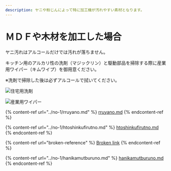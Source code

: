```yaml
---
description: ヤニや粉じんによって特に加工機が汚れやすい素材となります。
---
```


# ＭＤＦや木材を加工した場合

ヤニ汚れはアルコールだけでは汚れが落ちません。

キッチン用のアルカリ性の洗剤（マジックリン）と駆動部品を掃除する際に産業用ワイパー（キムワイプ）を御用意ください。

※洗剤で掃除した後は必ずアルコールで拭いてください。

![住宅用洗剤](/assets/71t3TSbAbHL.\_AC\_SL1000\_.jpg)

![産業用ワイパー](/assets/71Dnil9A1cL.\_SL1500\_.jpg)

{% content-ref url="../no-1/rruyano.md" %}
[rruyano.md](../no-1/rruyano.md)
{% endcontent-ref %}

{% content-ref url="../no-1/htoshinkufirutno.md" %}
[htoshinkufirutno.md](../no-1/htoshinkufirutno.md)
{% endcontent-ref %}

{% content-ref url="broken-reference" %}
[Broken link](broken-reference)
{% endcontent-ref %}

{% content-ref url="../no-1/hanikamutburuno.md" %}
[hanikamutburuno.md](../no-1/hanikamutburuno.md)
{% endcontent-ref %}



